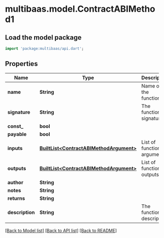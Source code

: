 # multibaas.model.ContractABIMethod1

## Load the model package
```dart
import 'package:multibaas/api.dart';
```

## Properties
Name | Type | Description | Notes
------------ | ------------- | ------------- | -------------
**name** | **String** | Name of the function. | 
**signature** | **String** | The function signature. | 
**const_** | **bool** |  | 
**payable** | **bool** |  | 
**inputs** | [**BuiltList&lt;ContractABIMethodArgument&gt;**](ContractABIMethodArgument.md) | List of function arguments. | 
**outputs** | [**BuiltList&lt;ContractABIMethodArgument&gt;**](ContractABIMethodArgument.md) | List of function outputs. | 
**author** | **String** |  | 
**notes** | **String** |  | 
**returns** | **String** |  | 
**description** | **String** | The function description. | 

[[Back to Model list]](../README.md#documentation-for-models) [[Back to API list]](../README.md#documentation-for-api-endpoints) [[Back to README]](../README.md)


